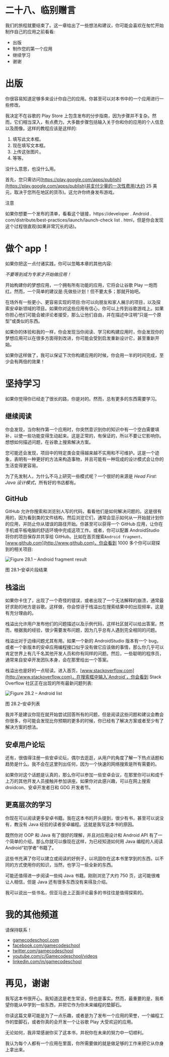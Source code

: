 # 二十八、临别赠言

我们的旅程就要结束了。这一章给出了一些想法和建议，你可能会喜欢在匆忙开始制作自己的应用之前看看:

*   出版
*   制作您的第一个应用
*   继续学习
*   谢谢

# 出版

你很容易知道足够多来设计你自己的应用。你甚至可以对本书中的一个应用进行一些修改。

我决定不在谷歌的 Play Store 上包含发布的分步指南，因为步骤并不复杂。然而，它们相当深入，有点费力。大多数步骤包括输入关于你和你的应用的个人信息以及图像。这样的教程应该是这样的:

1.  填写此文本框。
2.  现在填写文本框。
3.  上传这张图片。
4.  等等。

没什么意思，也没什么用。

首先，您只需访问[https://play.google.com/apps/publish](https://play.google.com/apps/publish)并支付少量的一次性费用(大约 25 美元，取决于您所在地区的货币)。这允许你终身发布游戏。

注意

如果你想要一个发布的清单，看看这个链接，https://developer . Android . com/distribute/best-practices/launch/launch-check list . html，但是你会发现这个过程很直观(如果非常冗长的话)。

# 做个 app！

如果你把这一点付诸实践，你可以忽略本章的其他内容:

*不要等到成为专家才开始做应用！*

开始构建你的梦想应用，一个拥有所有功能的应用，它将会让谷歌 Play 一炮而红。然而，一个简单的建议是:先做些计划！但不要太多；那就开始吧。

在场外有一些更小、更容易实现的项目:你可以向朋友和家人展示的项目，以及探索安卓新领域的项目。如果你对这些应用有信心，你可以上传到谷歌游戏上。如果你担心他们可能会被评论者接受，那么让他们自由，并在描述中注明“只是一个原型”或类似的东西。

如果你的体验和我的一样，你会发现当你阅读、学习和构建应用时，你会发现你的梦想应用可以在很多方面得到改进，你可能会受到启发重新设计它，甚至重新开始。

如果你这样做了，我可以保证下次你构建应用的时候，你会用一半的时间完成，至少会有两倍的效果！

# 坚持学习

如果你觉得你已经走了很长的路，你是对的。然而，总有更多的东西需要学习。

## 继续阅读

你会发现，当你制作第一个应用时，你突然意识到你的知识中有一个空白需要填补，以使一些功能变得生动起来。这是正常的，有保证的，所以不要让它影响你。想想如何描述问题，在谷歌上搜索解决方案。

您可能还会发现，项目中的特定类会变得越来越不实用和不可维护。这是一个迹象，表明有一种更好的方法来构造事物，并且可能有一种现成的设计模式会让你的生活变得更容易。

为了先发制人，为什么不马上研究一些模式呢？一个很好的来源是 *Head First: Java 设计模式*，所有好的书店都有。

## GitHub

GitHub 允许你搜索和浏览别人写的代码，看看他们是如何解决问题的。这是很有用的，因为看到类的文件结构，然后浏览它们，通常会显示如何从一开始就计划你的应用，并防止你从错误的路径开始。你甚至可以获得一个 GitHub 应用，让你在手机或平板电脑的舒适环境中完成这项工作。或者，你可以配置 AndroidStudio 将你的项目保存并共享给 GitHub。比如在首页搜索`Android fragment`、[www.github.com](http://www.github.com)，你会看到 1000 多个你可以窥探到的相关项目:

![Figure 28.1 – Android fragment result ](img/Figure_28.1_B16773.jpg)

图 28.1–安卓片段结果

## 栈溢出

如果你卡住了，出现了一个奇怪的错误，或者出现了一个无法解释的崩溃，通常最好求助的地方是谷歌。这样做，你会惊讶于栈溢出在搜索结果中的出现频率，这是有充分理由的。

栈溢出允许用户发布他们的问题描述以及示例代码，这样社区就可以给出答案。然而，根据我的经验，很少需要发布问题，因为几乎总有人遇到完全相同的问题。

栈溢出对于边缘问题尤其有用。如果一个新的 AndroidStudio 版本有一个 bug，或者一个新版本的安卓应用编程接口似乎没有做它应该做的事情，那么你几乎可以肯定世界上有几千名其他开发人员和你有同样的问题。然后，一些聪明的程序员，通常来自安卓开发团队本身，会在那里给出一个答案。

栈溢出也是好的一点轻读。进入首页，[www.stackoverflow.com](http://www.stackoverflow.com)，在搜索框中输入`Android`，你会看到 Stack Overflow 社区正在出现的所有最新问题列表:

![Figure 28.2 – Android list  ](img/Figure_28.2_B16773.jpg)

图 28.2–安卓列表

我并不是建议你现在就开始尝试回答所有的问题，但是阅读这些问题和建议会教会你很多，你可能会发现比你预期的更多的时候，你已经有了解决方案或者至少有了解决方案的想法。

## 安卓用户论坛

还有，很值得注册一些安卓论坛，偶尔去逛逛，从用户的角度了解一下热点话题和趋势是什么。我不会在这里列出任何，因为一个快速的网络搜索是所有需要的。

如果你对这个话题是认真的，那么你可以参加一些安卓会议，在那里你可以和成千上万的其他开发人员接触并参加讲座。如果你对此感兴趣，可以在网上搜索 droidcon、安卓开发者日和 GDG 开发者节。

## 更高层次的学习

你现在可以阅读更多安卓书籍。我在这本书的开头提到，很少有书，甚至可以说没有，教没有 Java 经验的读者安卓编程。这就是我写这本书的原因。

既然你对 OOP 和 Java 有了很好的理解，并且对应用设计和 Android API 有了一个简单的介绍，那么你就可以像现在这样，为已经知道如何用 Java 编程的人阅读 Android“初学者”书籍了。

这些书充满了你可以建立或阅读的好例子，以巩固你在这本书里学到的东西，以不同的方式使用你的知识，当然，也学习一些全新的东西。

可能还值得进一步阅读一些纯 Java 书籍。刚刚浏览了大约 750 页，这可能很难让人相信，但是 Java 还有很多东西没有来得及介绍。

我可以说出一些书名，但亚马逊上正面评论最多的书往往是值得探索的。

# 我的其他频道

请保持联系！

*   [gamecodeschool.com](http://gamecodeschool.com)
*   [facebook.com/gamecodeschool](http://facebook.com/gamecodeschool)
*   [twitter.com/gamecodeschool](http://twitter.com/gamecodeschool)
*   [youtube.com/c/Gamecodeschool/videos](http://youtube.com/c/Gamecodeschool/videos)
*   [linkedin.com/in/gamecodeschool](http://linkedin.com/in/gamecodeschool)

# 再见，谢谢

我写这本书很开心。我知道这是老生常谈，但也是事实。然而，最重要的是，我希望你能从中学到一些东西，并把它作为你未来编程的垫脚石。

你读这篇文章可能是为了一点乐趣，或者是为了发布一个应用的荣誉，一个编程工作的垫脚石，或者你真的会开发一个让谷歌 Play 大受欢迎的应用。

无论如何，我非常感谢你买了这本书，并祝你在未来的努力中一切顺利。

我认为每个人都有一个应用在里面，你所需要做的就是做足够的工作来把它从你身上拿出来。